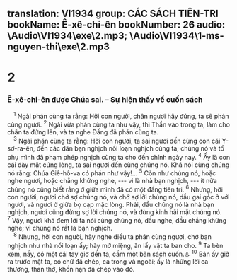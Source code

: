 translation: VI1934
group: CÁC SÁCH TIÊN-TRI
bookName: Ê-xê-chi-ên 
bookNumber: 26
audio: \Audio\VI1934\exe\2.mp3; \Audio\VI1934\1-ms-nguyen-thi\exe\2.mp3
-------

<div class="title"><h1>2</h1><h3>Ê-xê-chi-ên được Chúa sai. – Sự hiện thấy về cuốn sách</h3></div>
<span class="verse exe_2_1"> <sup>1</sup> Ngài phán cùng ta rằng: Hỡi con người, chân ngươi hãy đứng, ta sẽ phán cùng ngươi. </span>
<span class="verse exe_2_2"><sup>2</sup> Ngài vừa phán cùng ta như vậy, thì Thần vào trong ta, làm cho chân ta đứng lên, và ta nghe Đấng đã phán cùng ta. <br/></span>
<span class="verse exe_2_3"> <sup>3</sup> Ngài phán cùng ta rằng: Hỡi con người, ta sai ngươi đến cùng con cái Y-sơ-ra-ên, đến các dân bạn nghịch nổi loạn nghịch cùng ta; chúng nó và tổ phụ mình đã phạm phép nghịch cùng ta cho đến chính ngày nay. </span>
<span class="verse exe_2_4"><sup>4</sup> Ấy là con cái dày mặt cứng lòng, ta sai ngươi đến cùng chúng nó. Khá nói cùng chúng nó rằng: Chúa Giê-hô-va có phán như vậy!… </span>
<span class="verse exe_2_5"><sup>5</sup> Còn như chúng nó, hoặc nghe ngươi, hoặc chẳng khứng nghe, --- vì là nhà bạn nghịch, --- ít nữa chúng nó cũng biết rằng ở giữa mình đã có một đấng tiên tri. </span>
<span class="verse exe_2_6"><sup>6</sup> Nhưng, hỡi con người, ngươi chớ sợ chúng nó, và chớ sợ lời chúng nó, dầu gai góc ở với ngươi, và ngươi ở giữa bọ cạp mặc lòng. Phải, dầu chúng nó là nhà bạn nghịch, ngươi cũng đừng sợ lời chúng nó, và đừng kinh hãi mặt chúng nó. </span>
<span class="verse exe_2_7"><sup>7</sup> Vậy, ngươi khá đem lời ta nói cùng chúng nó, dầu nghe, dầu chẳng khứng nghe; vì chúng nó rất là bạn nghịch. <br/></span>
<span class="verse exe_2_8"> <sup>8</sup> Nhưng, hỡi con người, hãy nghe điều ta phán cùng ngươi, chớ bạn nghịch như nhà nổi loạn ấy; hãy mở miệng, ăn lấy vật ta ban cho. </span>
<span class="verse exe_2_9"><sup>9</sup> Ta bèn xem, nầy, có một cái tay giơ đến ta, cầm một bản sách cuốn.<a data-toggle="tooltip" data-placement="bottom" title="Kh 5:1">⚓</a></span>
<span class="verse exe_2_10"><sup>10</sup> Bản ấy giở ra trước mặt ta, có chữ đã chép, cả trong và ngoài; ấy là những lời ca thương, than thở, khốn nạn đã chép vào đó. <br/></span>
